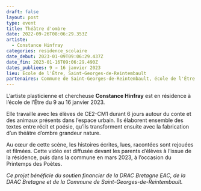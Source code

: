 ```yaml
---
draft: false
layout: post
type: event
title: Théâtre d'ombre
date: 2022-09-26T08:06:29.353Z
artiste:
  - Constance Hinfray
categories: residence_scolaire
date_debut: 2023-01-09T09:06:29.437Z
date_fin: 2023-01-16T09:06:29.490Z
dates_publiees: 9 → 16 janvier 2023
lieu: Ecole de l'Être, Saint-Georges-de-Reintembault
partenaires: Commune de Saint-Georges-de-Reintembault, école de l'Être
---
```

L’artiste plasticienne et chercheuse **Constance Hinfray** est en résidence à l’école de l’Être du 9 au 16 janvier 2023. 

Elle travaille avec les élèves de CE2-CM1 durant 6 jours autour du conte et des animaux présents dans l’espace urbain. Ils élaborent ensemble des textes entre récit et poésie, qu’ils transforment ensuite avec la fabrication d’un théâtre d’ombre grandeur nature. 

Au cœur de cette scène, les histoires écrites, lues, racontées sont rejouées et filmées. Cette vidéo est diffusée devant les parents d’élèves à l’issue de la résidence, puis dans la commune en mars 2023, à l’occasion du Printemps des Poètes.

*Ce projet bénéficie du soutien financier de la DRAC Bretagne EAC, de la DAAC Bretagne et de la Commune de Saint-Georges-de-Reintembault.*